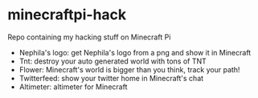 minecraftpi-hack
================

Repo containing my hacking stuff on Minecraft Pi

- Nephila's logo: get Nephila's logo from a png and show it in Minecraft
- Tnt: destroy your auto generated world with tons of TNT
- Flower: Minecraft's world is bigger than you think, track your path!
- Twitterfeed: show your twitter home in Minecraft's chat
- Altimeter: altimeter for Minecraft
